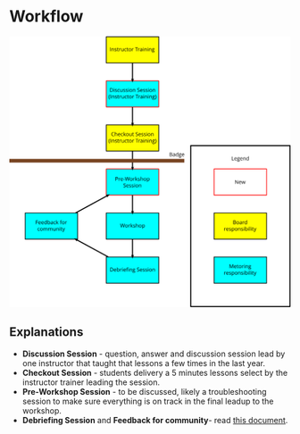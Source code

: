 # Workflow

![mentorship-workflow](mentorship-workflow.svg)

## Explanations

-   **Discussion Session** - question, answer and discussion session
    lead by one instructor that taught that lessons a few times in the last year.
-   **Checkout Session** - students delivery a 5 minutes lessons
    select by the instructor trainer leading the session.
-   **Pre-Workshop Session** - to be discussed, likely a troubleshooting
    session to make sure everything is on track in the final leadup to the
    workshop.
-   **Debriefing Session** and **Feedback for community**- read [this document](procedure-debriefing-session.md).
